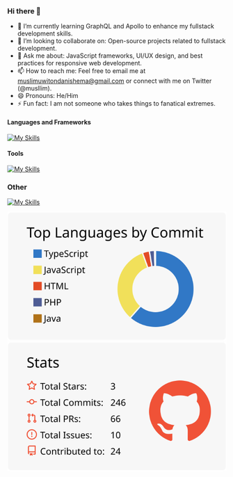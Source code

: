 ### Hi there 👋

<!-- - 🔭 I’m currently working on Hotel Product Management System.-->
- 🌱 I’m currently learning GraphQL and Apollo to enhance my fullstack development skills.
- 👯 I’m looking to collaborate on: Open-source projects related to fullstack development.
- 💬 Ask me about: JavaScript frameworks, UI/UX design, and best practices for responsive web development.
- 📫 How to reach me: Feel free to email me at muslimuwitondanishema@gmail.com or connect with me on Twitter (@musllim).
- 😄 Pronouns: He/Him
- ⚡ Fun fact: I am not someone who takes things to fanatical extremes.

#### Languages and Frameworks

[![My Skills](https://skillicons.dev/icons?i=html,css,tailwind,bootstrap,sass,js,typescript,react,redux,nodejs,expressjs,graphql)](https://skillicons.dev)


#### Tools

[![My Skills](https://skillicons.dev/icons?i=figma,xd,ai,vscode,git,github,linux,docker,firebase,jest,md,netlify,postman,prisma)](https://skillicons.dev)

### Other 

[![My Skills](https://skillicons.dev/icons?i=mysql,postgres,mongodb,github)](https://skillicons.dev)


[![](https://raw.githubusercontent.com/musllim/musllim/main/profile-summary-card-output/swift/2-most-commit-language.svg)](https://github.com/vn7n24fzkq/github-profile-summary-cards)[![](https://raw.githubusercontent.com/musllim/musllim/main/profile-summary-card-output/swift/3-stats.svg)](https://github.com/vn7n24fzkq/github-profile-summary-cards) 




